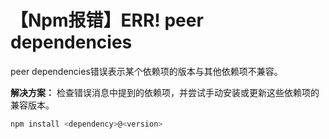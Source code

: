 # 【Npm报错】ERR! peer dependencies

peer dependencies错误表示某个依赖项的版本与其他依赖项不兼容。

**解决方案：** 检查错误消息中提到的依赖项，并尝试手动安装或更新这些依赖项的兼容版本。

```bash
npm install <dependency>@<version>
```



